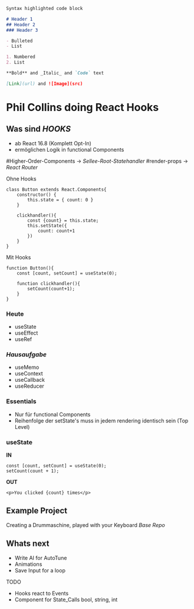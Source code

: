 ```markdown
Syntax highlighted code block

# Header 1
## Header 2
### Header 3

- Bulleted
- List

1. Numbered
2. List

**Bold** and _Italic_ and `Code` text

[Link](url) and ![Image](src)
```


# Phil Collins doing React Hooks

## Was sind _HOOKS_

- ab React 16.8 (Komplett Opt-In)
- ermöglichen Logik in functional Components

#Higher-Order-Components -> _Sellee-Root-Statehandler_
#render-props -> _React Router_

Ohne Hooks
```
class Button extends React.Components{
    constructor() {
        this.state = { count: 0 }
    }

    clickhandler(){
        const {count} = this.state;
        this.setState({
            count: count+1 
        })
    }
}
```

Mit Hooks
```
function Button(){
    const [count, setCount] = useState(0);

    function clickhandler(){
        setCount(count+1);
    }
}
```
### Heute
- useState
- useEffect
- useRef

### _Hausaufgabe_
- useMemo
- useContext
- useCallback
- useReducer


### Essentials
- Nur für functional Components
- Reihenfolge der setState's muss in jedem rendering identisch sein (Top Level)

### useState
**IN**
```
const [count, setCount] = useState(0);
setCount(count + 1);
```

**OUT**
```
<p>You clicked {count} times</p>
```


## Example Project

Creating a Drummaschine, played with your Keyboard
_Base Repo_

## Whats next

- Write AI for AutoTune
- Animations
- Save Input for a loop

TODO
- Hooks react to Events
- Component for State_Calls bool, string, int
